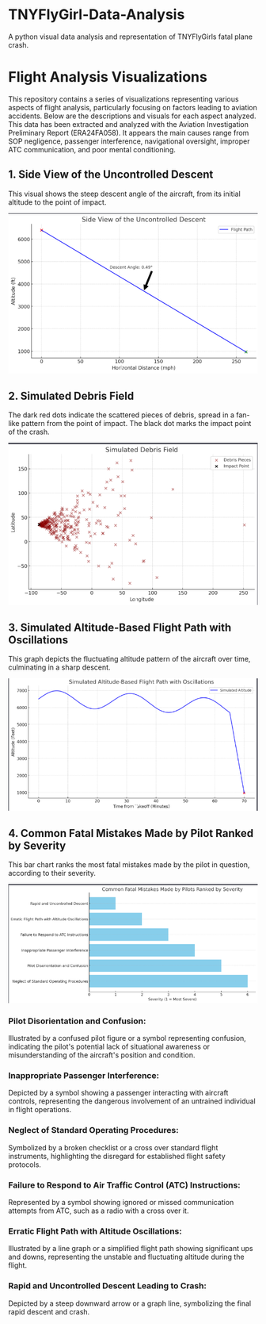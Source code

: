 # TNYFlyGirl-Data-Analysis
A python visual data analysis and representation of TNYFlyGirls fatal plane crash.
# Flight Analysis Visualizations

This repository contains a series of visualizations representing various aspects of flight analysis, particularly focusing on factors leading to aviation accidents. Below are the descriptions and visuals for each aspect analyzed. This data has been extracted and analyzed with the Aviation Investigation Preliminary Report (ERA24FA058). It appears the main causes range from SOP negligence, passenger interference, navigational oversight, improper ATC communication, and poor mental conditioning.

## 1. Side View of the Uncontrolled Descent
This visual shows the steep descent angle of the aircraft, from its initial altitude to the point of impact.

![Uncontrolled Descent](descent-.png)

## 2. Simulated Debris Field
The dark red dots indicate the scattered pieces of debris, spread in a fan-like pattern from the point of impact. The black dot marks the impact point of the crash.

![Debris Field](debris_field_image.png)

## 3. Simulated Altitude-Based Flight Path with Oscillations
This graph depicts the fluctuating altitude pattern of the aircraft over time, culminating in a sharp descent.

![Altitude Path](flight-path.png)

## 4. Common Fatal Mistakes Made by Pilot Ranked by Severity
This bar chart ranks the most fatal mistakes made by the pilot in question, according to their severity.

![Fatal Mistakes](failure-observations.png)

### Pilot Disorientation and Confusion: 
Illustrated by a confused pilot figure or a symbol representing confusion, indicating the pilot's potential lack of situational awareness or misunderstanding of the aircraft's position and condition.

### Inappropriate Passenger Interference:
Depicted by a symbol showing a passenger interacting with aircraft controls, representing the dangerous involvement of an untrained individual in flight operations.

### Neglect of Standard Operating Procedures: 
Symbolized by a broken checklist or a cross over standard flight instruments, highlighting the disregard for established flight safety protocols.

### Failure to Respond to Air Traffic Control (ATC) Instructions:
Represented by a symbol showing ignored or missed communication attempts from ATC, such as a radio with a cross over it.

### Erratic Flight Path with Altitude Oscillations: 
Illustrated by a line graph or a simplified flight path showing significant ups and downs, representing the unstable and fluctuating altitude during the flight.

### Rapid and Uncontrolled Descent Leading to Crash:
Depicted by a steep downward arrow or a graph line, symbolizing the final rapid descent and crash.

